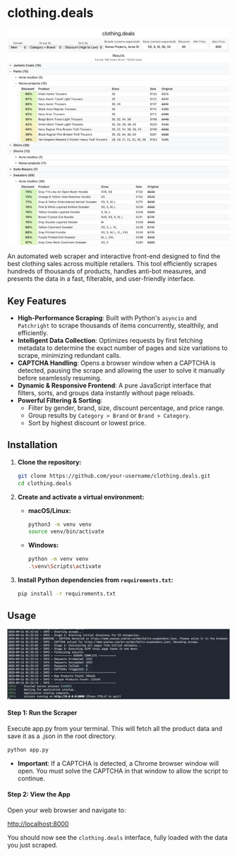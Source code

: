 # clothing.deals

![clothing.deals interface](screenshot.png)

An automated web scraper and interactive front-end designed to find the best clothing sales across multiple retailers. This tool efficiently scrapes hundreds of thousands of products, handles anti-bot measures, and presents the data in a fast, filterable, and user-friendly interface.

## Key Features

-   **High-Performance Scraping**: Built with Python's `asyncio` and `Patchright` to scrape thousands of items concurrently, stealthily, and efficiently.
-   **Intelligent Data Collection**: Optimizes requests by first fetching metadata to determine the exact number of pages and size variations to scrape, minimizing redundant calls.
-   **CAPTCHA Handling**: Opens a browser window when a CAPTCHA is detected, pausing the scrape and allowing the user to solve it manually before seamlessly resuming.
-   **Dynamic & Responsive Frontend**: A pure JavaScript interface that filters, sorts, and groups data instantly without page reloads.
-   **Powerful Filtering & Sorting**:
    -   Filter by gender, brand, size, discount percentage, and price range.
    -   Group results by `Category > Brand` or `Brand > Category`.
    -   Sort by highest discount or lowest price.

## Installation

1.  **Clone the repository:**
    ```sh
    git clone https://github.com/your-username/clothing.deals.git
    cd clothing.deals
    ```

2.  **Create and activate a virtual environment:**
    -   **macOS/Linux:**
        ```sh
        python3 -m venv venv
        source venv/bin/activate
        ```
    -   **Windows:**
        ```sh
        python -m venv venv
        .\venv\Scripts\activate
        ```

3.  **Install Python dependencies from `requirements.txt`:**
    ```sh
    pip install -r requirements.txt
    ```

## Usage
![Terminal output](terminal.png)

#### Step 1: Run the Scraper

Execute app.py from your terminal. This will fetch all the product data and save it as a .json in the root directory.

```sh
python app.py
```

-   **Important**: If a CAPTCHA is detected, a Chrome browser window will open. You must solve the CAPTCHA in that window to allow the script to continue.

#### Step 2: View the App

Open your web browser and navigate to:

[http://localhost:8000](http://localhost:8000)

You should now see the `clothing.deals` interface, fully loaded with the data you just scraped.
